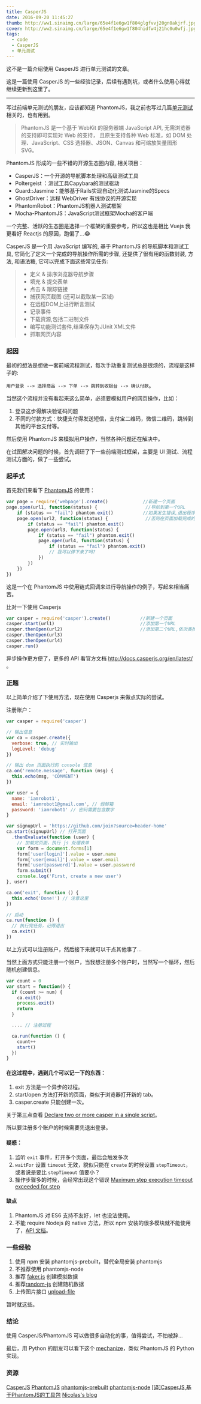```yaml
---
title: CasperJS
date: 2016-09-20 11:45:27
thumb: http://ww1.sinaimg.cn/large/65e4f1e6gw1f804glgfvvj20gn0akjrf.jpg
cover: http://ww2.sinaimg.cn/large/65e4f1e6gw1f804hidfw4j21hc0u0wfj.jpg
tags:
  - code
  - CasperJS
  - 单元测试
---
```


这不是一篇介绍使用 CasperJS 进行单元测试的文章。

<!-- more -->

这是一篇使用 CasperJS 的一些经验记录，后续有遇到坑，或者什么使用心得就继续更新到这里了。

----

写过前端单元测试的朋友，应该都知道 PhantomJS，我之前也写过几篇[单元测试](http://xwartz.github.io/pupa/tags/%E5%8D%95%E5%85%83%E6%B5%8B%E8%AF%95/)相关的，也有用到。

> PhantomJS 是一个基于 WebKit 的服务器端 JavaScript API, 无需浏览器的支持即可实现对 Web 的支持，
> 且原生支持各种 Web 标准，如 DOM 处理、JavaScript、CSS 选择器、JSON、Canvas 和可缩放矢量图形 SVG。

PhantomJS 形成的一些不错的开源生态圈内容, 相关项目：

* CasperJS：一个开源的导航脚本处理和高级测试工具
* Poltergeist ：测试工具Capybara的测试驱动
* Guard::Jasmine：能够基于Rails实现自动化测试Jasmine的Specs
* GhostDriver：远程 WebDriver 有线协议的开源实现
* PhantomRobot：PhantomJS机器人测试框架
* Mocha-PhantomJS：JavaScript测试框架Mocha的客户端

一个完整、活跃的生态圈是选择一个框架的重要参考，所以这也是相比 Vuejs 我更看好 Reactjs 的原因，跑偏了...😂

CasperJS 是一个用 JavaScript 编写的, 基于 PhantomJS 的导航脚本和测试工具, 
它简化了定义一个完成的导航操作所需的步骤, 还提供了很有用的函数封装, 方法, 和语法糖, 它可以完成下面这些常见任务:

> * 定义 & 排序浏览器导航步骤
> * 填充 & 提交表单
> * 点击 & 跟踪链接
> * 捕获网页截图 (还可以截取某一区域)
> * 在远程DOM上进行断言测试
> * 记录事件
> * 下载资源,包括二进制文件
> * 编写功能测试套件,结果保存为JUnit XML文件
> * 抓取网页内容


### 起因

最初的想法是想做一套前端流程测试，每次手动重复测试总是很烦的，流程是这样子的:

`用户登录 --> 选择商品 --> 下单 --> 跳转到收银台 --> 确认付款`。

当然这个流程并没有看起来这么简单，必须要模拟用户的网页操作，比如：
1. 登录这步得解决验证码问题
2. 不同的付款方式：快捷支付得发送短信，支付宝二维码，微信二维码，跳转到其他的平台支付等。

然后使用 PhantomJS 来模拟用户操作，当然各种问题还在解决中。

在试图解决问题的时候，首先调研了下一些前端测试框架，主要是 UI 测试、流程测试方面的，做了一些尝试。

### 起手式

首先我们来看下 [PhantomJS](https://github.com/ariya/phantomjs) 的使用：

```js
var page = require('webpage').create()             //新建一个页面
page.open(url1, function(status) {                  //导航到第一个URL
    if (status == "fail") phantom.exit()           //如果发生错误,退出程序
    page.open(url2, function(status) {              //否则在页面加载完成的回调函数中继续导航到第二个URL,依次类推
        if (status == "fail") phantom.exit()
        page.open(url3, function(status) {
            if (status == "fail") phantom.exit()
            page.open(url4, function(status) {
                if (status == "fail") phantom.exit()
                // 我可以停下来了吗?
            })
        })
    })
})
```

这是一个在 PhantomJS 中使用链式回调来进行导航操作的例子，写起来相当痛苦。

比对一下使用 Casperjs

```js
var casper = require('casper').create()           //新建一个页面
casper.start(url1)                                //添加第一个URL
casper.thenOpen(url2)                             //添加第二个URL,依次类推
casper.thenOpen(url3)
casper.thenOpen(url4)
casper.run()
```

异步操作更方便了，更多的 API 看官方文档 <http://docs.casperjs.org/en/latest/> 。

### 正题

以上简单介绍了下使用方法，现在使用 Casperjs 来做点实际的尝试。

注册账户：

```js
var casper = require('casper')

// 输出信息
var ca = casper.create({
  verbose: true, // 实时输出
  logLevel: 'debug'
})

// 输出 dom 页面执行的 console 信息
ca.on('remote.message', function (msg) {
  this.echo(msg, 'COMMENT')
})

var user = {
  name: 'iamrobot1',
  email: 'iamrobot1@gmail.com', // 假邮箱
  password: 'iamrobot1' // 密码需要包含数字
}

var signupUrl = 'https://github.com/join?source=header-home'
ca.start(signupUrl) // 打开页面
  .thenEvaluate(function (user) {
    // 加载完页面，执行 js 处理表单
    var form = document.forms[1]
    form['user[login]'].value = user.name
    form['user[email]'].value = user.email
    form['user[password]'].value = user.password
    form.submit()
    console.log('First, create a new user')
}, user)

ca.on('exit', function () {
  this.echo('Done!') // 注意这里
})

// 启动
ca.run(function () {
  // 执行完任务，记得退出
  ca.exit()
})
```

以上方式可以注册账户，然后接下来就可以干点其他事了...

当然上面方式只能注册一个账户，当我想注册多个账户时，当然写一个循环，然后随机创建信息。

```js
var count = 0
var start = function() {
  if (count >= num) {
    ca.exit()
    process.exit()
    return
  }

  .... // 注册过程

  ca.run(function () {
    count++
    start()
  })
}

```

#### 在这过程中，遇到几个可以记一下的东西： 

1. exit 方法是一个异步的过程。
2. start/open 方法打开新的页面，类似于浏览器打开新的 tab。
3. casper.create 只能创建一次。

关于第三点查看 [Declare two or more casper in a single script](http://stackoverflow.com/questions/25883624/declare-two-or-more-casper-in-a-single-script)。

所以要注册多个账户的时候需要先退出登录。

#### 疑惑：

1. 监听 `exit` 事件，打开多个页面，最后会触发多次
2. `waitFor` 设置 `timeout` 无效，貌似只能在 `create` 的时候设置 `stepTimeout`，或者说是要比 `stepTimeout` 值要小？
3. 操作步骤多的时候，会经常出现这个错误 [Maximum step execution timeout exceeded for step](https://github.com/casperjs/casperjs/issues/1689)

#### 缺点

1. PhantomJS 对 ES6 支持不友好，let 也没法使用。
2. 不能 require Nodejs 的 native 方法，所以 npm 安装的很多模块就不能使用了，[API 文档](http://phantomjs.org/api/)。


### 一些经验

1. 使用 npm 安装 phantomjs-prebuilt，替代全局安装 phantomjs
2. 不推荐使用 phantomjs-node
3. 推荐 [faker.js](https://github.com/marak/Faker.js/) 创建模拟数据
4. 推荐[random-js](https://github.com/ckknight/random-js) 创建随机数据
5. 上传图片接口 [upload-file](http://phantomjs.org/api/webpage/method/upload-file)

暂时就这些。

### 结论

使用 CasperJS/PhantomJS 可以做很多自动化的事，值得尝试，不怕被辞...

最后，用 Python 的朋友可以看下这个 [mechanize](http://docs.seattlerb.org/mechanize/)，类似 PhantomJS 的 Python 实现。

### 资源

[CasperJS](http://docs.casperjs.org/en/latest/)
[PhantomJS](http://phantomjs.org/documentation/)
[phantomjs-prebuilt](https://www.npmjs.com/package/phantomjs-prebuilt)
[phantomjs-node](https://github.com/amir20/phantomjs-node)
[[译]CasperJS,基于PhantomJS的工具包](http://www.cnblogs.com/ziyunfei/archive/2012/09/27/2706254.html)
[Nicolas's blog](https://nicolas.perriault.net/code/2012/casperjs-hits-1-0-stable/)
